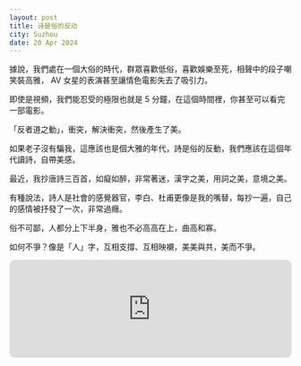 ```yaml
---
layout: post
title: 诗是俗的反动
city: Suzhou
date: 20 Apr 2024
---
```


據說，我們處在一個大俗的時代，群眾喜歡低俗，喜歡娛樂至死，相聲中的段子嘲笑裝高雅， AV 女星的表演甚至讓情色電影失去了吸引力。

即使是視頻，我們能忍受的極限也就是 5 分鐘，在這個時間裡，你甚至可以看完一部電影。

「反者道之動」，衝突，解決衝突，然後產生了美。

如果老子沒有騙我，這應該也是個大雅的年代，詩是俗的反動，我們應該在這個年代讀詩，自帶美感。

最近，我抄唐詩三百首，如癡如醉，非常著迷，漢字之美，用詞之美，意境之美。

有種說法，詩人是社會的感覺器官，李白、杜甫更像是我的嘴替，每抄一遍，自己的感情被抒發了一次，非常過癮。

俗不可鄙，人都分上下半身，雅也不必高高在上，曲高和寡。

如何不爭？像是「人」字，互相支撐、互相映襯，美美與共，美而不爭。

<iframe allow="autoplay *; encrypted-media *; fullscreen *; clipboard-write" frameborder="0" height="175" style="width:100%;max-width:660px;overflow:hidden;border-radius:10px;" sandbox="allow-forms allow-popups allow-same-origin allow-scripts allow-storage-access-by-user-activation allow-top-navigation-by-user-activation" src="https://embed.music.apple.com/tr/album/%E5%8D%97%E6%96%B9%E5%A7%91%E5%A8%98/1722413125?i=1722413132"></iframe>
